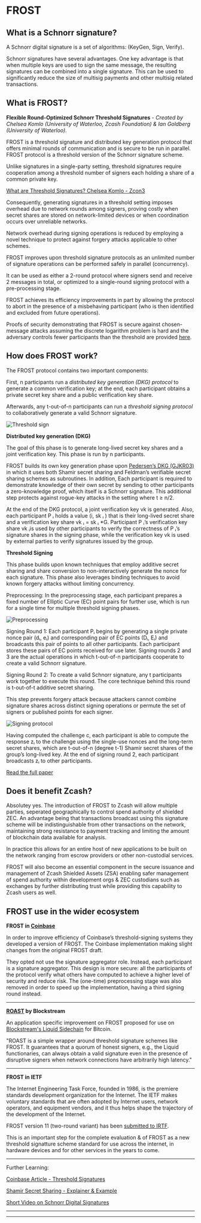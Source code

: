 # FROST 


## What is a Schnorr signature?

A Schnorr digital signature is a set of algorithms: (KeyGen, Sign, Verify).

Schnorr signatures have several advantages. One key advantage is that when multiple keys are used to sign the same message, the resulting signatures can be combined into a single signature. This can be used to significantly reduce the size of multisig payments and other multisig related transactions.


## What is FROST?

**Flexible Round-Optimized Schnorr Threshold Signatures** -
*Created by Chelsea Komlo (University of Waterloo, Zcash Foundation) & Ian Goldberg (University of Waterloo).*

FROST is a threshold signature and distributed key generation protocol that offers minimal rounds of communication and is secure to be run in parallel. FROST protocol is a threshold version of the Schnorr signature scheme.

Unlike signatures in a single-party setting, threshold signatures require cooperation among a threshold number of signers each holding a share of a common private key. 

[What are Threshold Signatures? Chelsea Komlo - Zcon3](https://youtu.be/cAfTTfblzoU?t=110)

Consequently, generating signatures in a threshold setting imposes overhead due to network rounds among signers, proving costly when secret shares are stored on network-limited devices or when coordination occurs over unreliable networks.

Network overhead during signing operations is reduced by employing a novel technique to protect against forgery attacks applicable to other schemes.
 
FROST improves upon threshold signature protocols as an unlimited number of signature operations can be performed safely in parallel (concurrency).
 
It can be used as either a 2-round protocol where signers send and receive 2 messages in total, or optimized to a single-round signing protocol with a pre-processing stage. 

FROST achieves its efficiency improvements in part by allowing the protocol to abort in the presence of a misbehaving participant (who is then identified and excluded from future operations).
 
Proofs of security demonstrating that FROST is secure against chosen-message attacks assuming the discrete logarithm problem is hard and the adversary controls fewer participants than the threshold are provided [here](https://eprint.iacr.org/2020/852.pdf#page=16).


## How does FROST work?

The FROST protocol contains two important components:

First, n participants run a *distributed key generation (DKG) protocol* to generate a common verification key; at the end, each participant obtains a private secret key share and a public verification key share. 

Afterwards, any t-out-of-n participants can run a *threshold signing protocol* to collaboratively generate a valid Schnorr signature. 

![Threshold sign](https://static.cryptohopper.com/images/news/uploads/1634081807-frost-flexible-round-optimized-schnorr-threshold-signatures-1.jpg "thresholdsign")


**Distributed key generation (DKG)**

The goal of this phase is to generate long-lived secret key shares and a joint verification key. This phase is run by n participants. 

FROST builds its own key generation phase upon [Pedersen’s DKG (GJKR03)](https://blog.gtank.cc/notes-on-threshold-signatures/)  in which it uses both Shamir secret sharing and Feldman’s verifiable secret sharing schemes as subroutines. In addition, Each participant is required to demonstrate knowledge of their own secret by sending to other participants a zero-knowledge proof, which itself is a Schnorr signature. This additional step protects against rogue-key attacks in the setting where t ≥ n/2.

At the end of the DKG protocol, a joint verification key vk is generated. Also, each participant P ᵢ holds a value (i, sk ᵢ ) that is their long-lived secret share and a verification key share vk ᵢ = sk ᵢ *G. Participant P ᵢ’s verification key share vk ᵢis used by other participants to verify the correctness of P ᵢ’s signature shares in the signing phase, while the verification key vk is used by external parties to verify signatures issued by the group.

**Threshold Signing**

This phase builds upon known techniques that employ additive secret sharing and share conversion to non-interactively generate the nonce for each signature. This phase also leverages binding techniques to avoid known forgery attacks without limiting concurrency.

Preprocessing: In the preprocessing stage, each participant prepares a fixed number of Elliptic Curve (EC) point pairs for further use, which is run for a single time for multiple threshold signing phases.

![Preprocessing](https://i.ibb.co/nQD1c3n/preprocess.png "preprocess stage")

Signing Round 1: Each participant Pᵢ begins by generating a single private nonce pair (dᵢ, eᵢ) and corresponding pair of EC points (Dᵢ, Eᵢ) and broadcasts this pair of points to all other participants. Each participant stores these pairs of EC points received for use later. Signing rounds 2 and 3 are the actual operations in which t-out-of-n participants cooperate to create a valid Schnorr signature.

Signing Round 2: To create a valid Schnorr signature, any t participants work together to execute this round. The core technique behind this round is t-out-of-t additive secret sharing.

This step prevents forgery attack because attackers cannot combine signature shares across distinct signing operations or permute the set of signers or published points for each signer. 

![Signing protocol](https://i.ibb.co/b5rJbXx/sign.png "signing protocol")

Having computed the challenge c, each participant is able to compute the response zᵢ to the challenge using the single-use nonces and the long-term secret shares, which are t-out-of-n (degree t-1) Shamir secret shares of the group’s long-lived key. At the end of signing round 2, each participant broadcasts zᵢ to other participants.

[Read the full paper](https://eprint.iacr.org/2020/852.pdf)


## Does it benefit Zcash?

Absolutey yes. The introduction of FROST to Zcash will allow multiple parties, seperated geographically to control spend authority of shielded ZEC. An advantage being that transactions broadcast using this signature scheme will be indistinguishable from other transactions on the network, maintaining strong resistance to payment tracking and limiting the amount of blockchain data available for analysis. 

In practice this allows for an entire host of new applications to be built on the network ranging from escrow providers or other non-custodial services. 

FROST will also become an essential component in the secure issuance and management of Zcash Shielded Assets (ZSA) enabling safer management of spend authority within development orgs & ZEC custodians such as exchanges by further distributing trust while providing this capability to Zcash users as well. 


## FROST use in the wider ecosystem

**FROST in [Coinbase](https://github.com/coinbase/kryptology/tree/master/pkg/dkg/frost)**

In order to improve efficiency of Coinbase’s threshold-signing systems they developed a version of FROST. The Coinbase implementation making slight changes from the original FROST draft.

They opted not use the signature aggregator role. Instead, each participant is a signature aggregator. This design is more secure: all the participants of the protocol verify what others have computed to achieve a higher level of security and reduce risk. The (one-time) preprocessing stage was also removed in order to speed up the implementation, having a third signing round instead.

___

**[ROAST](https://eprint.iacr.org/2022/550.pdf) by Blockstream** 

An application specific improvement on FROST proposed for use on [Blockstream's Liquid Sidechain](https://blog.blockstream.com/roast-robust-asynchronous-schnorr-threshold-signatures/) for Bitcoin.

"ROAST is a simple wrapper around threshold signature schemes like FROST. It guarantees that a quorum of honest signers, e.g., the Liquid functionaries, can always obtain a valid signature even in the presence of disruptive signers when network connections have arbitrarily high latency." 

___

**FROST in IETF**

The Internet Engineering Task Force, founded in 1986, is the premiere standards development organization for the Internet. The IETF makes voluntary standards that are often adopted by Internet users, network operators, and equipment vendors, and it thus helps shape the trajectory of the development of the Internet.

FROST version 11 (two-round variant) has been [submitted to IRTF](https://datatracker.ietf.org/doc/draft-irtf-cfrg-frost/11/). 

This is an important step for the complete evaluation & of FROST as a new threshold signatture scheme standard for use across the internet, in hardware devices and for other services in the years to come. 
___


Further Learning:

[Coinbase Article - Threshold Signatures](https://www.coinbase.com/blog/threshold-digital-signatures)

[Shamir Secret Sharing - Explainer & Example](https://www.geeksforgeeks.org/shamirs-secret-sharing-algorithm-cryptography/)

[Short Video on Schnorr Digital Signatures](https://youtu.be/r9hJiDrtukI?t=19)

___
___





